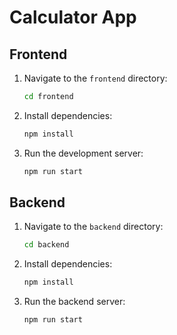 # Calculator App

## Frontend

1. Navigate to the `frontend` directory:

    ```bash
    cd frontend
    ```

2. Install dependencies:

    ```bash
    npm install
    ```

3. Run the development server:

    ```bash
    npm run start
    ```
    
## Backend

1. Navigate to the `backend` directory:

    ```bash
    cd backend
    ```

2. Install dependencies:

    ```bash
    npm install
    ```

3. Run the backend server:

    ```bash
    npm run start
    ```
